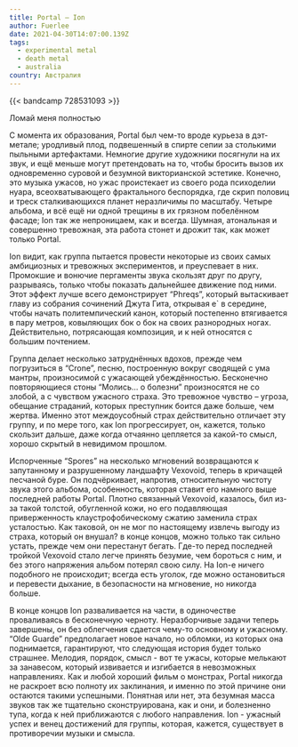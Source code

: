 ```yaml
---
title: Portal — Ion
author: Fuerlee
date: 2021-04-30T14:07:00.139Z
tags:
  - experimental metal
  - death metal
  - australia
country: Австралия
---
```

{{< bandcamp 728531093 >}}

Ломай меня полностью



С момента их образования, Portal был чем-то вроде курьеза в дэт-метале; уродливый плод, подвешенный в спирте сепии за столькими пыльными артефактами. Немногие другие художники посягнули на их звук, и ещё меньше могут претендовать на то, чтобы бросить вызов их одновременно суровой и безумной викторианской эстетике. Конечно, это музыка ужасов, но ужас проистекает из своего рода психоделии нуара, всеохватывающего фрактального беспорядка, где скрип половиц и треск сталкивающихся планет неразличимы по масштабу. Четыре альбома, и всё ещё ни одной трещины в их грязном побелённом фасаде; Ion так же непроницаем, как и всегда. Шумная, атональная и совершенно тревожная, эта работа стонет и дрожит так, как может только Portal.



Ion видит, как группа пытается провести некоторые из своих самых амбициозных и тревожных экспериментов, и преуспевает в них. Промокшие и вонючие пергаменты звука скользят друг по другу, разрываясь, только чтобы показать дальнейшее движение под ними. Этот эффект лучше всего демонстрирует “Phreqs”, который вытаскивает главу из собрания сочинений Джута Гита, открывая е` в середине, чтобы начать политемпический канон, который постепенно втягивается в пару метров, ковыляющих бок о бок на своих разнородных ногах. Действительно, потрясающая композиция, и к ней относятся с большим почтением.



Группа делает несколько затруднённых вдохов, прежде чем погрузиться в “Crone”, песню, построенную вокруг сводящей с ума мантры, произносимой с ужасающей убеждённостью. Бесконечно повторяющиеся стоны “Молись... о болезни” произносятся не со злобой, а с чувством ужасного страха. Это тревожное чувство – угроза, обещание страданий, которых преступник боится даже больше, чем жертва. Именно этот междоусобный страх действительно отличает эту группу, и по мере того, как Ion прогрессирует, он, кажется, только скользит дальше, даже когда отчаянно цепляется за какой-то смысл, хорошо скрытый в невидимом прошлом.



Испорченные “Spores” на несколько мгновений возвращаются к запутанному и разрушенному ландшафту Vexovoid, теперь в кричащей песчаной буре. Он подчёркивает, напротив, относительную чистоту звука этого альбома, особенность, которая ставит его намного выше последней работы Portal. Плотно связанный Vexovoid, казалось, бил из-за такой толстой, обугленной кожи, но его подавляющая приверженность клаустрофобическому сжатию заменила страх усталостью. Как таковой, он не мог по настоящему извлечь выгоду из страха, который он внушал? в конце концов, можно только так сильно устать, прежде чем они перестанут бегать. Где-то перед последней тройкой Vexovoid стало легче принять безумие, чем бороться с ним, и без этого напряжения альбом потерял свою силу. На Ion-е ничего подобного не происходит; всегда есть уголок, где можно остановиться и перевести дыхание, в безопасности на мгновение, но никогда больше.



В конце концов Ion разваливается на части, в одиночестве проваливаясь в бесконечную черноту. Неразборчивые задачи теперь завершены, он без облегчения сдается чему-то основному и ужасному. “Olde Guarde” предполагает новое начало, но обломки, из которых она поднимается, гарантируют, что следующая история будет только страшнее. Мелодия, порядок, смысл - вот те ужасы, которые мелькают за занавесом, который извивается и изгибается в невозможных направлениях. Как и любой хороший фильм о монстрах, Portal никогда не раскроет всю полноту их заклинания, и именно по этой причине они остаются такими успешными. Понятная или нет, эта безумная масса звуков так же тщательно сконструирована, как и они, и болезненно тупа, когда к ней приближаются с любого направления. Ion - ужасный успех и венец достижений для группы, которая, кажется, существует в противоречии музыки и смысла.